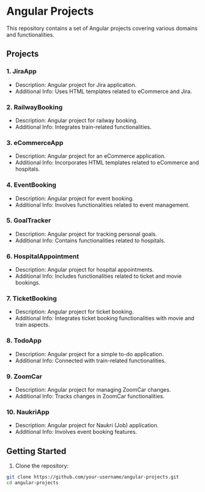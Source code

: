 # Angular Projects

This repository contains a set of Angular projects covering various domains and functionalities.

## Projects

### 1. JiraApp

- Description: Angular project for Jira application.
- Additional Info: Uses HTML templates related to eCommerce and Jira.

### 2. RailwayBooking

- Description: Angular project for railway booking.
- Additional Info: Integrates train-related functionalities.

### 3. eCommerceApp

- Description: Angular project for an eCommerce application.
- Additional Info: Incorporates HTML templates related to eCommerce and hospitals.

### 4. EventBooking

- Description: Angular project for event booking.
- Additional Info: Involves functionalities related to event management.

### 5. GoalTracker

- Description: Angular project for tracking personal goals.
- Additional Info: Contains functionalities related to hospitals.

### 6. HospitalAppointment

- Description: Angular project for hospital appointments.
- Additional Info: Includes functionalities related to ticket and movie bookings.

### 7. TicketBooking

- Description: Angular project for ticket booking.
- Additional Info: Integrates ticket booking functionalities with movie and train aspects.

### 8. TodoApp

- Description: Angular project for a simple to-do application.
- Additional Info: Connected with train-related functionalities.

### 9. ZoomCar

- Description: Angular project for managing ZoomCar changes.
- Additional Info: Tracks changes in ZoomCar functionalities.

### 10. NaukriApp

- Description: Angular project for Naukri (Job) application.
- Additional Info: Involves event booking features.

## Getting Started

1. Clone the repository:

```bash
git clone https://github.com/your-username/angular-projects.git
cd angular-projects
